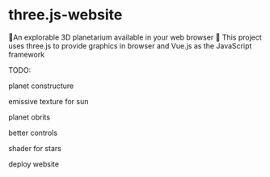 # three.js-website
🌌An explorable 3D planetarium available in your web browser 🌌 This project uses three.js to provide graphics in browser and Vue.js as the JavaScript framework


TODO:

planet constructure

emissive texture for sun

planet obrits

better controls

shader for stars

deploy website

